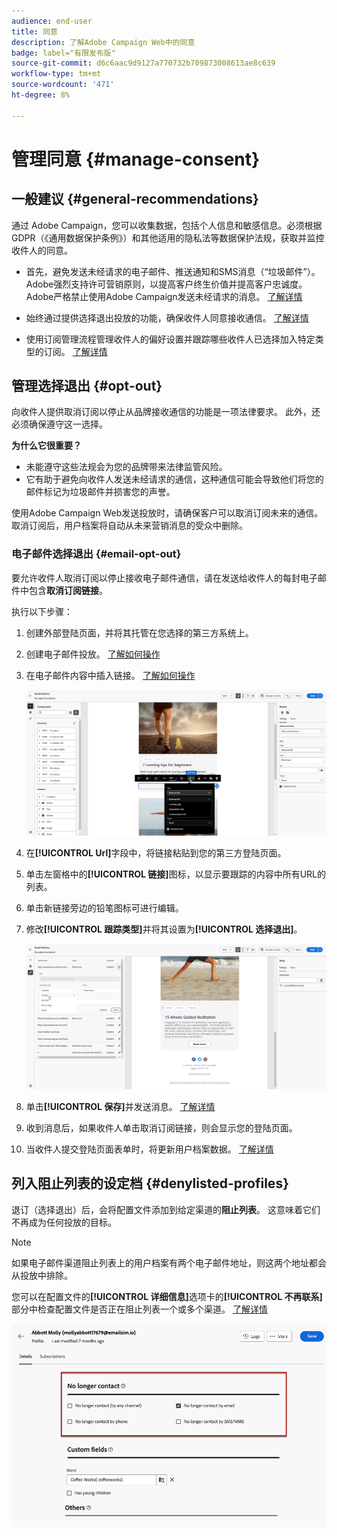 ```yaml
---
audience: end-user
title: 同意
description: 了解Adobe Campaign Web中的同意
badge: label="有限发布版"
source-git-commit: d6c6aac9d9127a770732b709873008613ae8c639
workflow-type: tm+mt
source-wordcount: '471'
ht-degree: 8%

---
```


# 管理同意 {#manage-consent}

## 一般建议 {#general-recommendations}

通过 Adobe Campaign，您可以收集数据，包括个人信息和敏感信息。必须根据GDPR（《通用数据保护条例》）和其他适用的隐私法等数据保护法规，获取并监控收件人的同意。

* 首先，避免发送未经请求的电子邮件、推送通知和SMS消息（“垃圾邮件”）。 Adobe强烈支持许可营销原则，以提高客户终生价值并提高客户忠诚度。 Adobe严格禁止使用Adobe Campaign发送未经请求的消息。 [了解详情](#denylisted-profiles)

* 始终通过提供选择退出投放的功能，确保收件人同意接收通信<!-- and keep honoring opt-out requests as quickly as possible-->。 [了解详情](#opt-out)

* 使用订阅管理流程管理收件人的偏好设置并跟踪哪些收件人已选择加入特定类型的订阅。 [了解详情](../../delivery/using/about-services-and-subscriptions.md)

## 管理选择退出 {#opt-out}

向收件人提供取消订阅以停止从品牌接收通信的功能是一项法律要求。 此外，还必须确保遵守这一选择。<!--Learn more about the applicable legislation in the [Adobe Campaign Classic v7 documentation](https://experienceleague.adobe.com/docs/campaign-classic/using/getting-started/privacy/privacy-and-recommendations.html#privacy-regulations){target="_blank"}.-->

**为什么它很重要？**

* 未能遵守这些法规会为您的品牌带来法律监管风险。
* 它有助于避免向收件人发送未经请求的通信，这种通信可能会导致他们将您的邮件标记为垃圾邮件并损害您的声誉。

使用Adobe Campaign Web发送投放时，请确保客户可以取消订阅未来的通信。 取消订阅后，用户档案将自动从未来营销消息的受众中删除。

### 电子邮件选择退出 {#email-opt-out}

要允许收件人取消订阅以停止接收电子邮件通信，请在发送给收件人的每封电子邮件中包含&#x200B;**取消订阅链接**。

执行以下步骤：

1. 创建外部登陆页面，并将其托管在您选择的第三方系统上。

1. 创建电子邮件投放。 [了解如何操作](../email/create-email.md)

1. 在电子邮件内容中插入链接。 [了解如何操作](../email/message-tracking.md#insert-links)

   ![将链接插入电子邮件内容](../email/assets/message-tracking-insert-link.png)

1. 在&#x200B;**[!UICONTROL Url]**&#x200B;字段中，将链接粘贴到您的第三方登陆页面。

1. 单击左窗格中的&#x200B;**[!UICONTROL 链接]**&#x200B;图标，以显示要跟踪的内容中所有URL的列表。

1. 单击新链接旁边的铅笔图标可进行编辑。

1. 修改&#x200B;**[!UICONTROL 跟踪类型]**&#x200B;并将其设置为&#x200B;**[!UICONTROL 选择退出]**。

   ![编辑选择退出的跟踪类型](../email/assets/message-tracking-edit-a-link.png)

1. 单击&#x200B;**[!UICONTROL 保存]**&#x200B;并发送消息。 [了解详情](../monitor/prepare-send.md)

1. 收到消息后，如果收件人单击取消订阅链接，则会显示您的登陆页面。

1. 当收件人提交登陆页面表单时，将更新用户档案数据。 [了解详情](#denylisted-profiles)

<!--Any other option available such as one-click opt-out link or List-Unsubscribe (to include an unsubscribe link in the email header) to enable opt-out in a delivery?-->

## 列入阻止列表的设定档 {#denylisted-profiles}

退订（选择退出）后，会将配置文件添加到给定渠道的&#x200B;**阻止列表**。 这意味着它们不再成为任何投放的目标。

>[!NOTE]
>
>如果电子邮件渠道阻止列表上的用户档案有两个电子邮件地址，则这两个地址都会从投放中排除。

您可以在配置文件的&#x200B;**[!UICONTROL 详细信息]**&#x200B;选项卡的&#x200B;**[!UICONTROL 不再联系]**&#x200B;部分中检查配置文件是否正在阻止列表一个或多个渠道。 [了解详情](../audience/about-recipients.md#access)

![在配置文件详细信息中检查阻止列表状态](assets/profile-no-longer-contact.png)

<!--Denylisted status on quarantine list

Additionally, when recipients report your message as spam, or reply to an SMS message with a keyword such as "STOP", their address or phone number is quarantined with the **[!UICONTROL Denylisted]** status. Their profile is updated accordingly.

QUESTION: When a user marks an email as spam, is the profile's No longer contact section also updated? Apparently no (not the same = quarantine vs denylist)

>[!NOTE]
>
>The **[!UICONTROL Denylisted]** status refers to the address only, the profile is not on the denylist, so that the user continues receiving SMS messages and push notifications.

Learn more about Feedback loops in the [Delivery Best Practices Guide](https://experienceleague.adobe.com/docs/deliverability-learn/deliverability-best-practice-guide/transition-process/infrastructure.html#feedback-loops){target="_blank"}.

Learn more on quarantine in the [Campaign v8 (client console) documentation](https://experienceleague.adobe.com/docs/campaign/campaign-v8/send/failures/quarantines.html#non-deliverable-bounces){target="_blank"}.-->